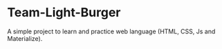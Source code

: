 # Team-Light-Burger
A simple project to learn and practice web language (HTML, CSS, Js and Materialize).
